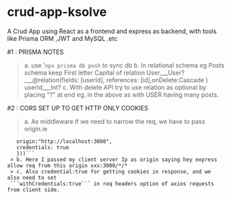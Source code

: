 # crud-app-ksolve
A Crud App using React as a frontend and express as backend, with tools like Prisma ORM ,JWT and MySQL .etc

#1 : PRISMA NOTES
  > a. use '```npx prisma db push```  to sync db
  > b. In relational schema eg Posts schema keep First letter Capital of relation
  > User___User?___@relation(fields: [userId], references: [id],onDelete:Cascade )
  > userId___Int?
  >c. With delete API try to use relation as optional by placing "?" at end
   eg. in the above as with USER having many posts.

#2 : CORS SET UP TO GET HTTP ONLY COOKIES
   > a. As middleware if we need to narrow the req, we have to pass origin.ie
   ```app.use(cors({
      origin:"http://localhost:3000",
      credentials: true
      }))```
    > b. Here I passed my client server Ip as origin saying hey express allow req from this origin xxx:3000/*/*
    > c. Also credential:true for getting cookies in response, and we also need to set
    ```withCredentials:true``` in req headers option of axios requests from client side.